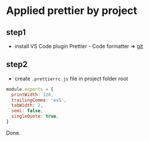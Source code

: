 # Applied prettier by project

## step1
- install VS Code plugin Prettier - Code formatter
=> [git](https://github.com/prettier/prettier-vscode)

## step2
- create `.prettierrc.js` file in project folder root
```javascript
module.exports = {
  printWidth: 120,
  trailingComma: 'es5',
  tabWidth: 2,
  semi: false,
  singleQuote: true,
}
```

Done.
